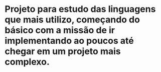 # Projeto para estudo das linguagens que mais utilizo, começando do básico com a missão de ir implementando ao poucos até chegar em um projeto mais complexo.
